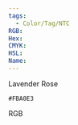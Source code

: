 ```yaml
---
tags:
  - Color/Tag/NTC
RGB:
Hex:
CMYK:
HSL:
Name:
---
```

Lavender Rose
```palette
#FBA0E3
```
RGB
